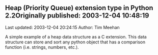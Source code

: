 ## Heap (Priority Queue) extension type in Python 2.2Originally published: 2003-12-04 10:48:19 
Last updated: 2003-12-04 20:24:15 
Author: Tim Meehan 
 
A simple example of a heap data structure as a C extension.  This data structure can store and sort any python object that has a comparison function (i.e. strings, numbers, etc.).